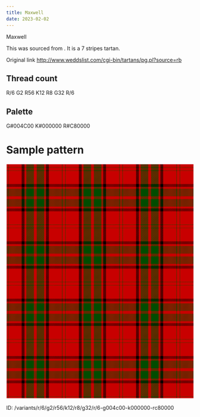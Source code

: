 ```yaml
---
title: Maxwell
date: 2023-02-02
---
```

Maxwell

This was sourced from <no value>.  It is a 7 stripes tartan.

Original link http://www.weddslist.com/cgi-bin/tartans/pg.pl?source=rb

## Thread count
R/6 G2 R56 K12 R8 G32 R/6

## Palette
G#004C00 K#000000 R#C80000

# Sample pattern

![Tartan detail](tartan.png "R/6 G2 R56 K12 R8 G32 R/6 tartan")

ID: /variants/r/6/g2/r56/k12/r8/g32/r/6-g004c00-k000000-rc80000